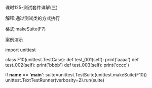 课时125-测试套件详解(三)

解释:通过测试类的方式执行

格式:makeSuite(F7)


案例演示

import unittest

class F10(unittest.TestCase):
	def test_001(self):
		print('aaaa')
	def test_002(self):
		print('bbbb')
	def test_003(self):
		print('cccc')

if __name__ == '__main__':
    suite=unittest.TestSuite(unittest.makeSuite(F10))
    unittest.TextTestRunner(verbosity=2).run(suite)
